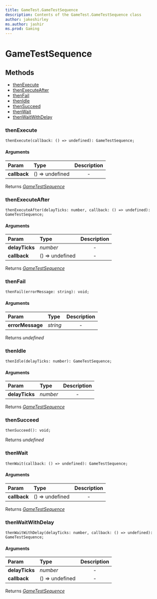 ```yaml
---
title: GameTest.GameTestSequence
description: Contents of the GameTest.GameTestSequence class
author: jakeshirley
ms.author: jashir
ms.prod: Gaming
---
```

# GameTestSequence


## Methods
- [thenExecute](#thenexecute)
- [thenExecuteAfter](#thenexecuteafter)
- [thenFail](#thenfail)
- [thenIdle](#thenidle)
- [thenSucceed](#thensucceed)
- [thenWait](#thenwait)
- [thenWaitWithDelay](#thenwaitwithdelay)
  
### **thenExecute**
`
thenExecute(callback: () => undefined): GameTestSequence;
`

#### Arguments
| Param | Type | Description |
| :--- | :--- | :---: |
| **callback** | () => undefined | - |

Returns [*GameTestSequence*]("GameTestSequence.md")

### **thenExecuteAfter**
`
thenExecuteAfter(delayTicks: number, callback: () => undefined): GameTestSequence;
`

#### Arguments
| Param | Type | Description |
| :--- | :--- | :---: |
| **delayTicks** | *number* | - |
| **callback** | () => undefined | - |

Returns [*GameTestSequence*]("GameTestSequence.md")

### **thenFail**
`
thenFail(errorMessage: string): void;
`

#### Arguments
| Param | Type | Description |
| :--- | :--- | :---: |
| **errorMessage** | *string* | - |

Returns *undefined*

### **thenIdle**
`
thenIdle(delayTicks: number): GameTestSequence;
`

#### Arguments
| Param | Type | Description |
| :--- | :--- | :---: |
| **delayTicks** | *number* | - |

Returns [*GameTestSequence*]("GameTestSequence.md")

### **thenSucceed**
`
thenSucceed(): void;
`


Returns *undefined*

### **thenWait**
`
thenWait(callback: () => undefined): GameTestSequence;
`

#### Arguments
| Param | Type | Description |
| :--- | :--- | :---: |
| **callback** | () => undefined | - |

Returns [*GameTestSequence*]("GameTestSequence.md")

### **thenWaitWithDelay**
`
thenWaitWithDelay(delayTicks: number, callback: () => undefined): GameTestSequence;
`

#### Arguments
| Param | Type | Description |
| :--- | :--- | :---: |
| **delayTicks** | *number* | - |
| **callback** | () => undefined | - |

Returns [*GameTestSequence*]("GameTestSequence.md")


